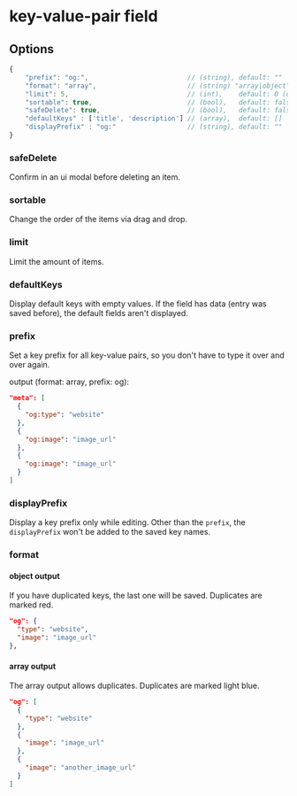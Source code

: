 # key-value-pair field

## Options

```js
{
    "prefix": "og:",                         // (string), default: ""
    "format": "array",                       // (string) "array|object", default: "object"
    "limit": 5,                              // (int),    default: 0 (unlimited)
    "sortable": true,                        // (bool),   default: false
    "safeDelete": true,                      // (bool),   default: false
    "defaultKeys" : ['title', 'description'] // (array),  default: []
    "displayPrefix" : "og:"                  // (string), default: ""
}
```

### safeDelete

Confirm in an ui modal before deleting an item.

### sortable

Change the order of the items via drag and drop.

### limit

Limit the amount of items.

### defaultKeys

Display default keys with empty values. If the field has data (entry was saved before), the default fields aren't displayed.

### prefix

Set a key prefix for all key-value pairs, so you don't have to type it over and over again.

output (format: array, prefix: og):

```json
"meta": [
  {
    "og:type": "website"
  },
  {
    "og:image": "image_url"
  },
  {
    "og:image": "image_url"
  }
]
```

### displayPrefix

Display a key prefix only while editing. Other than the `prefix`, the `displayPrefix` won't be added to the saved key names.

### format

#### object output

If you have duplicated keys, the last one will be saved. Duplicates are marked red.

```json
"og": {
  "type": "website",
  "image": "image_url"
},
```

#### array output

The array output allows duplicates. Duplicates are marked light blue.

```json
"og": [
  {
    "type": "website"
  },
  {
    "image": "image_url"
  },
  {
    "image": "another_image_url"
  }
]
```